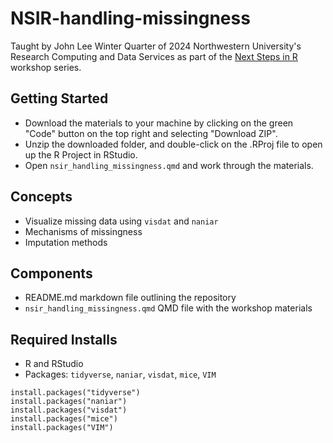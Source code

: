 # NSIR-handling-missingness

Taught by John Lee Winter Quarter of 2024 Northwestern University's Research Computing and Data Services as part of the [Next Steps in R](https://github.com/nuitrcs/Next-steps-in-R) workshop series.

## Getting Started

-   Download the materials to your machine by clicking on the green "Code" button on the top right and selecting "Download ZIP".
-   Unzip the downloaded folder, and double-click on the .RProj file to open up the R Project in RStudio.
-   Open `nsir_handling_missingness.qmd` and work through the materials.

## Concepts

- Visualize missing data using `visdat` and `naniar`
- Mechanisms of missingness
- Imputation methods

## Components

- README.md markdown file outlining the repository
- `nsir_handling_missingness.qmd` QMD file with the workshop materials

## Required Installs

- R and RStudio
- Packages: `tidyverse`, `naniar`, `visdat`, `mice`, `VIM`

```
install.packages("tidyverse")
install.packages("naniar")
install.packages("visdat")
install.packages("mice")
install.packages("VIM")
```

